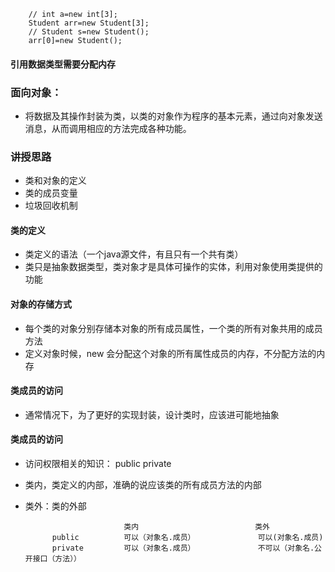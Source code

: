         // int a=new int[3];
        Student arr=new Student[3];
        // Student s=new Student();
        arr[0]=new Student();
#### 引用数据类型需要分配内存
### 面向对象：
* 将数据及其操作封装为类，以类的对象作为程序的基本元素，通过向对象发送消息，从而调用相应的方法完成各种功能。

### 讲授思路
* 类和对象的定义
* 类的成员变量
* 垃圾回收机制

#### 类的定义
* 类定义的语法（一个java源文件，有且只有一个共有类）
* 类只是抽象数据类型，类对象才是具体可操作的实体，利用对象使用类提供的功能
#### 对象的存储方式
* 每个类的对象分别存储本对象的所有成员属性，一个类的所有对象共用的成员方法
* 定义对象时候，new 会分配这个对象的所有属性成员的内存，不分配方法的内存
#### 类成员的访问
* 通常情况下，为了更好的实现封装，设计类时，应该进可能地抽象

#### 类成员的访问
* 访问权限相关的知识： public private
* 类内，类定义的内部，准确的说应该类的所有成员方法的内部
* 类外：类的外部

                            类内                          类外
            public          可以（对象名.成员）              可以(对象名.成员)
            private         可以（对象名.成员）              不可以（对象名.公开接口（方法））
            
###     
        
        
        
        
        
        
        
        
        
        
        
        
        
        
        
        
        
        
        
        